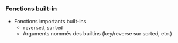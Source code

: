 ### Fonctions built-in

* Fonctions importants built-ins
    * `reversed`, `sorted`
    * Arguments nommés des builtins (key/reverse sur sorted, etc.)